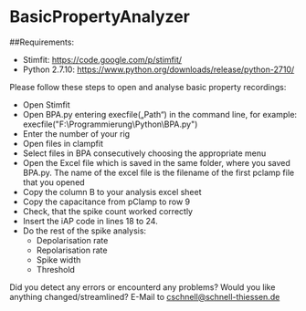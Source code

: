 # BasicPropertyAnalyzer

##Requirements:
* Stimfit: https://code.google.com/p/stimfit/
* Python 2.7.10: https://www.python.org/downloads/release/python-2710/


Please follow these steps to open and analyse basic property recordings:
<ul>
<li>Open Stimfit</li>
<li>Open BPA.py entering execfile(„Path“) in the command line, for example: execfile("F:\Programmierung\Python\BPA.py")</li>
<li>Enter the number of your rig</li>
<li>Open files in clampfit</li>
<li>Select files in BPA consecutively choosing the appropriate menu</li>
<li>Open the Excel file which is saved in the same folder, where you saved BPA.py. The name of the excel file is the filename of the first pclamp file that you opened</li>
<li>Copy the column B to your analysis excel sheet</li>
<li>Copy the capacitance from pClamp to row 9</li>
<li>Check, that the spike count worked correctly</li>
<li>Insert the iAP code in lines 18 to 24.</li>
<li>Do the rest of the spike analysis:
<ul>
<li>Depolarisation rate</li>
<li>Repolarisation rate</li>
<li>Spike width</li>
<li>Threshold</li>
</ul>
</li>
</ul>

Did you detect any errors or encounterd any problems? Would you like anything changed/streamlined? E-Mail to cschnell@schnell-thiessen.de

